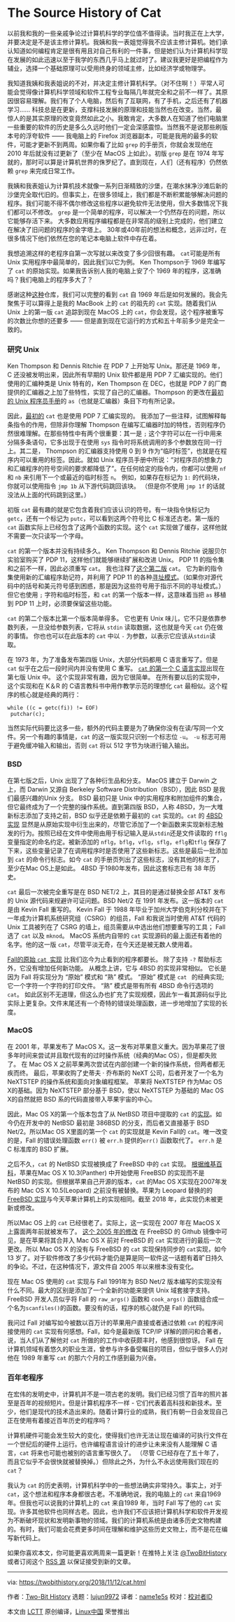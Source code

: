 The Source History of Cat
======
以前我和我的一些亲戚争论过计算机科学的学位值不值得读。当时我正在上大学，并要决定是不是该主修计算机。我姨和我一表姐觉得我不应该主修计算机。她们承认知道如何编程肯定是很有用且对自己有利的一件事，但是她们认为计算机科学现在发展的如此迅速以至于我学的东西几乎马上就过时了。建议我更好是把编程作为辅业，选择一个基础原理可以受用终身的领域主修，比如经济学或物理学。

我知道我姨和我表姐说的不对，并决定主修计算机科学。（对不住啊！）平常人可能会觉得像计算机科学领域和软件工程专业每隔几年就完全和之前不一样了。其原因很容易理解。我们有了个人电脑，然后有了互联网，有了手机，之后还有了机器学习…… 科技总是在更新，支撑科技发展的原理和技能当然也在改变。当然，最惊人的是其实原理的改变竟然如此之小。我敢肯定，大多数人在知道了他们电脑里一些重要的软件的历史是多么久远时他们一定会深感震惊。当然我不是说那些刷版本号的浮夸软件 —— 我电脑上的 Firefox 浏览器副本，可能是我用的最多的软件，可能才更新不到两周。如果你看了比如 `grep` 的手册页，你就会发现他在 2010 年后就没有过更新了（至少在 MacOS 上如此）。初版 `grep` 是在 1974 年写就的，那时可以算是计算机世界的侏罗纪了。直到现在，人们（还有程序）仍然依赖 `grep` 来完成日常工作。

我姨和我表姐认为计算机技术就像一系列日渐精致的沙堡，在潮水抹净沙滩后新的沙堡完全取代旧的。但事实上，在很多领域上，我们都是不断积累能够解决问题的程序。我们可能不得不偶尔修改这些程序以避免软件无法使用，但大多数情况下我们都可以不修改。 `grep` 是一个简单的程序，可以解决一个仍然存在的问题，所以它能够存活下来。 大多数应用程序编程都是在非常高的级别上完成的，他们建立在解决了旧问题的程序的金字塔上。 30年或40年前的想法和概念，远非过时，在很多情况下他们依然在您的笔记本电脑上软件中存在着。

我想追溯这样的老程序自第一次写就以来改变了多少回很有趣。 `cat`可能是所有 Unix 实用程序中最简单的，因此我们以它为例。 Ken Thompson于 1969 年编写了 `cat` 的原始实现。如果我告诉别人我的电脑上安了个 1969 年的程序，这准确吗？我们电脑上的程序多大了？

感谢这种[这种][1]仓库，我们可以完整的看到 `cat` 自 1969 年后是如何发展的。我会先聚焦于可以算得上是我的 MacBook 上的 `cat` 的祖先的 `cat` 实现。随着我们从 Unix 上的第一版 `cat` 追踪到现在 MacOS 上的 `cat`，你会发现，这个程序被重写的次数比你想的还要多 —— 但是直到现在它运行的方式和五十年前多少是完全一致的。

### 研究 Unix

Ken Thompson 和 Dennis Ritchie 在 PDP 7 上开始写 Unix。那还是 1969 年，C 还没被发明出来，因此所有早期的 Unix 软件都是用 PDP 7 汇编实现的。他们使用的汇编种类是 Unix 特有的，Ken Thompson 在 DEC，也就是 PDP 7 的厂商提供的汇编器之上加了些特性，实现了自己的汇编器。Thompson 的更改在[最初的 Unix 程序员手册][2]的 `as`（也就是汇编器）条目下均有所记录。

因此，[最初的][3] `cat` 也是使用 PDP 7 汇编实现的。 我添加了一些注释，试图解释每条指令的作用，但除非你理解 Thompson 在编写汇编器时加的特性，否则程序仍然很难理解。在那些特性中有两个很重要：其一是 `;` 这个字符可以在一行中用来分隔多条语句，它多出现于在使用 `sys` 指令时将系统调用的多个参数放在同一行上。其二是， Thompson 的汇编器支持使用 0 到 9 作为“临时标签”，也就是在程序内可以重用的标签。因此。就如 Unix 程序员手册中所说：“对程序员的想象力和汇编程序的符号空间的要求都降低了”。在任何给定的指令内，你都可以使用 `nf` 和 `nb` 来引用下一个或最近的临时标签 `n`。 例如，如果存在标记为 `1:` 的代码块，你就可以使用指令 `jmp 1b` 从下游代码跳回该块。 （但是你不使用 `jmp 1f` 的话就没法从上面的代码跳到这里。）

初版 `cat` 最有趣的就是它包含着我们应该认识的符号。有一块指令快标记为 `getc`，还有一个标记为 `putc`，可以看到这两个符号比 C 标准还古老。第一版的 `cat` 函数实际上已经包含了这两个函数的实现。这个 `cat` 实现做了缓存，这样他就不需要一次只读写一个字母。

`cat` 的第一个版本并没有持续多久。 Ken Thompson 和 Dennis Ritchie 说服贝尔实验室购买了 PDP 11，这样他们就能够继续扩展和改进 Unix。 PDP 11 的指令集和之前不一样，因此必须重写 `cat`。 我也注释了[这个第二版][4] `cat`。 它为新的指令集使用新的汇编程序助记符，并利用了 PDP 11 的各种[寻址模式][5]。（如果你对源代码中的括号和美元符号感到困惑，那是因为这些符号用于指示不同的寻址模式。）但它也使用 `;` 字符和临时标签，和 `cat` 的第一个版本一样，这意味着当把 `as` 移植到 PDP 11 上时，必须要保留这些功能。

`cat` 的第二个版本比第一个版本简单得多。 它也更有 Unix 味儿，它不只是依靠参数列表，一旦没给参数列表，它将从 `stdin` 读取数据，这也就是今天 `cat` 仍在做的事情。 你也也可以在此版本的 `cat` 中以 `-` 为参数，以表示它应该从`stdin`读取。

在 1973 年，为了准备发布第四版 Unix，大部分代码都用 C 语言重写了。但是 `cat` 似乎在之后一段时间内并没有使用 C 重写。 [`cat` 的第一个 C 语言实现][6]出现在第七版 Unix 中。 这个实现非常有趣，因为它很简单。 在所有要以后的实现中，这个实现和在 K＆R 的 C语言教科书中用作教学示范的理想化 `cat` 最相似。这个程序的核心就是经典的两行：

```
while ((c = getc(fi)) != EOF)
 putchar(c);
```

当然实际代码要比这多一些，额外的代码主要是为了确保你没有在读/写同一个文件。另一个有趣的事情是，`cat` 的这一版实现只识别一个标志位 `-u`。 `-u` 标志可用于避免缓冲输入和输出，否则 `cat` 将以 512 字节为块进行输入输出。

### BSD

在第七版之后，Unix 出现了了各种衍生品和分支。 MacOS 建立于 Darwin 之上，而 Darwin 又源自 Berkeley Software Distribution（BSD），因此 BSD 是我们最感兴趣的Unix 分支。 BSD 最初只是 Unix 中的实用程序和附加组件的集合，但它最终成为了一个完整的操作系统。直到第四版 BSD，人称 4BSD，为一大堆新标志添加了支持之前，BSD 似乎还是依赖于最初的 `cat` 实现的。`cat` 的 [4BSD 实现][7] 显然是从原始实现中衍生出来的，尽管它添加了一个新函数来实现新标志触发的行为。按照已经在文件中使用由用于标记输入是从`stdin`还是文件读取的 `fflg` 变量指定的命名约定。被新添加的 `nflg`，`bflg`，`vflg`，`sflg`，`eflg`和`tflg` 保存了下来，这些变量记录了在调用程序时是否使用了这些新标志。这些是最后一批添加到 `cat` 的命令行标志。如今 `cat` 的手册页列出了这些标志，没有其他的标志了，至少在Mac OS上是如此。 4BSD 于1980年发布，因此这套标志已有 38 年历史。

`cat` 最后一次被完全重写是在 BSD NET/2 上，其目的是通过替换全部 AT&T 发布的 Unix 源代码来规避许可证问题。BSD Net/2 在 1991 年发布。这一版本的 `cat` 是由 Kevin Fall 重写的。 Kevin Fall 于 1988 年毕业于加州大学伯克利分校并在下一年成为计算机系统研究组（CSRG）的组员，Fall 和我说当时使用 AT&T 代码的 Unix 工具被列在了 CSRG 的墙上，组员需要从中选出他们想要重写的工具； Fall 选了 `cat` 以及 `mknod`。 MacOS 系统内自带的 `cat` 实现源码的最上面还有着他的名字。他的这一版 `cat`，尽管平淡无奇，在今天还是被无数人使用着。

[Fall的原始 `cat `实现][8] 比我们迄今为止看到的程序都要长。 除了支持 `-?` 帮助标志外，它没有增加任何新功能。 从概念上讲，它与 4BSD 的实现非常相似。 它长是因为 Fall 将实现分为 “原始” 模式和 “熟” 模式。 “原始” 模式是 `cat ` 的经典实现; 它一个字符一个字符的打印文件。 “熟” 模式是带有所有 4BSD 命令行选项的 `cat`。 如此区别不无道理，但这么办也扩充了实现规模，因此乍一看其源码似乎比实际上更复杂。文件末尾还有一个奇特的错误处理函数，进一步地增加了实现的长度。

### MacOS

在 2001 年，苹果发布了 MacOS X。这一发布对苹果意义重大。因为苹果花了很多年时间来尝试并且取代现有的过时操作系统（经典的Mac OS），但是都失败了。 在 Mac OS X 之前苹果两次尝试在内部创建一个新的操作系统，但两者都无疾而终。 最后，苹果收购了史蒂夫 · 乔布斯的 NeXT 公司，后者开发了一个名为 NeXTSTEP 的操作系统和面向对象编程框架。 苹果将 NeXTSTEP 作为Mac OS X的基础。因为 NeXTSTEP 部分基于 BSD，使以 NeXTSTEP 为基础的 Mac OS X的自然就把 BSD 系的代码直接带入苹果宇宙的中心。

因此，Mac OS X的第一个版本包含了从 NetBSD 项目中提取的 `cat` 的[实现][9]。如今仍在开发中的 NetBSD 最初是 386BSD 的分支，而后者又直接基于 BSD Net/2。所以Mac OS X里面的第一个 `cat` 的实现就是 Kevin Fall的 `cat`。唯一改变的是，Fall 的错误处理函数 `err()` 被 `err.h` 提供的`err()` 函数取代了。 `err.h` 是 C 标准库的 BSD 扩展。

之后不久，`cat` 的 NetBSD 实现被换成了 FreeBSD 中的 `cat` 实现。 [根据维基百科][10]，苹果在Mac OS X 10.3(Panther) 中开始使用 FreeBSD 的实现而不是 NetBSD 的实现。但根据苹果自己开源的版本，`cat` 的Mac OS X实现在2007年发布的 Mac OS X 10.5(Leopard) 之前没有被替换。苹果为 Leopard 替换的的 [FreeBSD 实现][11]与今天苹果计算机上的实现相同。截至 2018 年，此实现仍未被更新或修改。

所以Mac OS 上的 `cat` 已经很老了。实际上，这一实现在 2007 年在 MacOS X 上露面两年前就被发布了。 [这个 2005 年的修改][12] 在 FreeBSD 的 Github 镜像中可见，是在苹果将其合并入 Mac OS X 前对 FreeBSD 的 `cat` 实现进行的最后一次更改。所以 Mac OS X 的没有与 FreeBSD 的 `cat` 实现保持同步的 `cat`实现，如今 13 岁了。对于软件修改了多少代码才能仍是算是同一软件这一话题有着旷日持久的争论。不过，在这种情况下，源文件自 2005 年以来根本没有变化。

现在 Mac OS 使用的 `cat` 实现与 Fall 1991年为 BSD Net/2 版本编写的实现没有什么不同。最大的区别是添加了一个全新的功能来提供 Unix 域套接字支持。FreeBSD 开发人员似乎将 Fall 的 `raw_args()` 函数和 `cook_args()` 函数组合成一个名为`scanfiles()`的函数。要没有的话，程序的核心就仍是 Fall 的代码。

我问过 Fall 对编写如今被数以百万计的苹果用户直接或者通过依赖 `cat` 的程序间接使用的 `cat` 实现有何感想。Fall，如今是最新版 TCP/IP 详解的顾问和合著者，说，当人们从了解他对 `cat` 所做的的工作中收获颇丰时，他感到很惊讶。 Fall 在计算机领域有着悠久的职业生涯，曾参与许多备受瞩目的项目，但似乎很多人仍对他在 1989 年重写 `cat` 的那六个月的工作感到最为兴奋。

### 百年老程序

在宏伟的发明史中，计算机并不是一项古老的发明。我们已经习惯了百年的照片甚至是百年的视频短片。但是计算机程序不一样 - 它们代表着高科技和新技术。至少，他们是现代的技术造出来的。随着计算行业的成熟，我们有朝一日会发现自己正在使用有着接近百年历史的程序吗？

计算机硬件可能会发生较大的变化，使得我们也许无法让现在编译的可执行文件在一个世纪后的硬件上运行。也许编程语言设计的进步让未来没有人能理解 C 语言，`cat` 将来也可能也被别的语言重写很久了。 （尽管 C已经存在了五十年了，而且它似乎不会很快就被替换掉。）但除此之外，为什么不永远使用我们现在的 `cat`？

我认为 `cat` 的历史表明，计算机科学中的一些想法确实非常持久。事实上，对于 `cat`，这个想法和程序本身都很古老。不准确地说，我的电脑上的 `cat` 来自1969 年。但我也可以说我的计算机上的 `cat` 来自1989 年，当时 Fall 写了他的 `cat` 实现。许多其他软件也同样古老。因此，也许我们不应该把计算机科学和软件开发视为不断破坏现状和发明新事物的领域。我们的计算机系统是由诸多历史文物构建的。有时，我们可能会花费更多时间在理解和维护这些历史文物上，而不是花在编写新代码上。

如果你喜欢本文，你可能更喜欢两周来一篇更新！在推特上关注 [@TwoBitHistory][13] 或者订阅这个 [RSS 源][14] 以保证接受到新的文章。


--------------------------------------------------------------------------------

via: https://twobithistory.org/2018/11/12/cat.html

作者：[Two-Bit History][a]
选题：[lujun9972][b]
译者：[name1e5s](https://github.com/name1e5s)
校对：[校对者ID](https://github.com/校对者ID)

本文由 [LCTT](https://github.com/LCTT/TranslateProject) 原创编译，[Linux中国](https://linux.cn/) 荣誉推出

[a]: https://twobithistory.org
[b]: https://github.com/lujun9972
[1]: https://github.com/dspinellis/unix-history-repo
[2]: https://www.bell-labs.com/usr/dmr/www/man11.pdf
[3]: https://gist.github.com/sinclairtarget/47143ba52b9d9e360d8db3762ee0cbf5#file-1-cat-pdp7-s
[4]: https://gist.github.com/sinclairtarget/47143ba52b9d9e360d8db3762ee0cbf5#file-2-cat-pdp11-s
[5]: https://en.wikipedia.org/wiki/PDP-11_architecture#Addressing_modes
[6]: https://gist.github.com/sinclairtarget/47143ba52b9d9e360d8db3762ee0cbf5#file-3-cat-v7-c
[7]: https://gist.github.com/sinclairtarget/47143ba52b9d9e360d8db3762ee0cbf5#file-4-cat-bsd4-c
[8]: https://gist.github.com/sinclairtarget/47143ba52b9d9e360d8db3762ee0cbf5#file-5-cat-net2-c
[9]: https://gist.github.com/sinclairtarget/47143ba52b9d9e360d8db3762ee0cbf5#file-6-cat-macosx-c
[10]: https://en.wikipedia.org/wiki/Darwin_(operating_system)
[11]: https://gist.github.com/sinclairtarget/47143ba52b9d9e360d8db3762ee0cbf5#file-7-cat-macos-10-13-c
[12]: https://github.com/freebsd/freebsd/commit/a76898b84970888a6fd015e15721f65815ea119a#diff-6e405d5ab5b47ca2a131ac7955e5a16b
[13]: https://twitter.com/TwoBitHistory
[14]: https://twobithistory.org/feed.xml
[15]: https://twitter.com/TwoBitHistory/status/1051826516844322821?ref_src=twsrc%5Etfw
